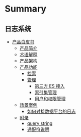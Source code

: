 # Summary

## 日志系统
* [产品白皮书]()
    * [产品简介](intro/README.md)
    * [术语解释](concepts/glossary.md)
    * [产品架构](concepts/architecture.md)
    * [产品功能]()
        * [检索](functions/search_log.md)
        * [管理]()
            * [第三方 ES 接入](functions/manager/third_es.md)
            * [索引集管理](functions/manager/index_es.md)
            * [用户和权限管理](functions/manager/user_permission.md)
    * [场景案例]()
        * [如何对接数据平台的日志](guide/bkdata_log.md)
    * [附录]()
        * [query string](functions/addenda/query_string.md)
        * [通配符说明](functions/addenda/wildcard.md)
